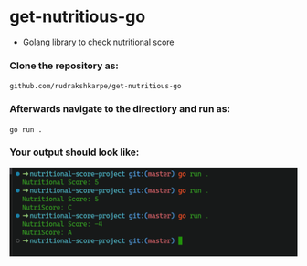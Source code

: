 # get-nutritious-go

- Golang library to check nutritional score

### Clone the repository as:

`github.com/rudrakshkarpe/get-nutritious-go`

### Afterwards navigate to the directiory and run as:

`go run .`

### Your output should look like:

![Output Image](src/output.png)
